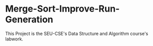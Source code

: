 # Merge-Sort-Improve-Run-Generation
This Project is the SEU-CSE's Data Structure and Algorithm course's labwork.
